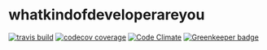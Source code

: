 # whatkindofdeveloperareyou


[![travis build](https://img.shields.io/travis/Sebi55/chartit.svg?style=flat-square)](https://travis-ci.org/Sebi55/whatkindofdeveloperareyou)
[![codecov coverage](https://img.shields.io/codecov/c/github/Sebi55/chartit.svg?style=flat-square)](https://codecov.io/gh/Sebi55/whatkindofdeveloperareyou)
[![Code Climate](https://codeclimate.com/github/Sebi55/whatkindofdeveloperareyou/badges/gpa.svg)](https://codeclimate.com/github/Sebi55/whatkindofdeveloperareyou)
[![Greenkeeper badge](https://badges.greenkeeper.io/Sebi55/whatkindofdeveloperareyou.svg)](https://greenkeeper.io/)

